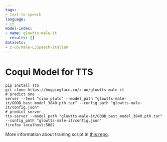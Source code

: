 ```yaml
---
tags:
- text-to-speech
language:
- it
model-index:
- name: glowtts-male-it
  results: []
datasets:
- z-uo/male-LJSpeech-italian
---
```


# Coqui Model for TTS
```
pip install TTS
git clone https://huggingface.co/z-uo/glowtts-male-it
# predict one
server --text "ciao pluto" --model_path "glowtts-male-it/GOOD_best_model_3840.pth.tar" --config_path "glowtts-male-it/config.json"
# predict server
tts-server --model_path "glowtts-male-it/GOOD_best_model_3840.pth.tar" --config_path "glowtts-male-it/config.json"
firefox localhost:5002
```
More information about training script in [this repo](https://github.com/nicolalandro/train_coqui_tts_ita).